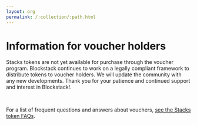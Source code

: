 ```yaml
---
layout: org
permalink: /:collection/:path.html
---
```

# Information for  voucher holders

<div class="uk-card uk-card-default uk-card-body">
<p>
Stacks tokens are not yet available for purchase through the voucher program. Blockstack continues to work on a legally compliant framework to distribute tokens to voucher holders.  We will update the community with any new developments. Thank you for your patience and continued support and interest in Blockstack!.</p>
</div>
<br>

For a list of frequent questions and answers about vouchers, [see the Stacks token FAQs](https://docs.blockstack.org/faqs/allfaqs#stacks-token-questions).
